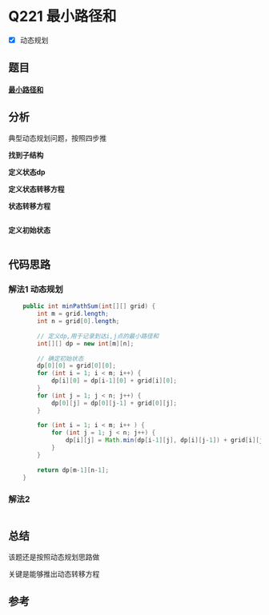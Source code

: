 # Q221 最小路径和

- [x] 动态规划

## 题目

#### [最小路径和](https://leetcode-cn.com/problems/minimum-path-sum/)



## 分析

典型动态规划问题，按照四步推

**找到子结构**





**定义状态dp**





**定义状态转移方程**



**状态转移方程**

```java

```



**定义初始状态**

```java

```





## 代码思路

### 解法1  动态规划

```java
    public int minPathSum(int[][] grid) {
    	int m = grid.length;
    	int n = grid[0].length;
    	
    	// 定义dp,用于记录到达i,j点的最小路径和
    	int[][] dp = new int[m][n];
    	
    	// 确定初始状态
    	dp[0][0] = grid[0][0];
    	for (int i = 1; i < m; i++) {
    		dp[i][0] = dp[i-1][0] + grid[i][0];
    	}
    	for (int j = 1; j < n; j++) {
    		dp[0][j] = dp[0][j-1] + grid[0][j];
    	}
    	
    	for (int i = 1; i < m; i++ ) {
    		for (int j = 1; j < n; j++) {
    			dp[i][j] = Math.min(dp[i-1][j], dp[i][j-1]) + grid[i][j]; 
    		}
    	}
    	
    	return dp[m-1][n-1];
    }
```



### 解法2 

```java

```

## 总结

该题还是按照动态规划思路做

关键是能够推出动态转移方程



## 参考



